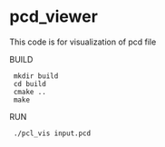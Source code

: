 # pcd_viewer

This code is for visualization of pcd file

BUILD

     mkdir build
     cd build
     cmake ..
     make
RUN

     ./pcl_vis input.pcd
